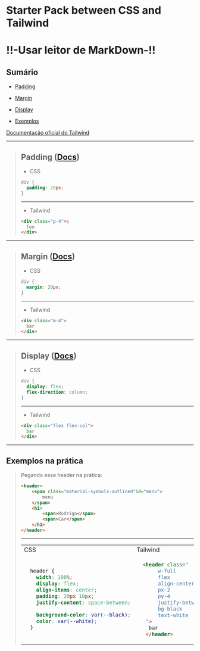 
# Starter Pack between CSS and Tailwind

!!-Usar leitor de MarkDown-!!
==================

## Sumário
- [Padding](#padding)

- [Margin](#margin)

- [Display](#display)

- [Exemplos](#exemplos-na-prática)

[Documentação oficial do Tailwind](https://tailwindcss.com/docs)

---

> ## Padding ([Docs](https://tailwindcss.com/docs/padding))
>  
> - CSS
> 
> ```css
> div {
>   padding: 20px;
> }
> ```
> 
> ---
> 
> - Tailwind
> 
> ```HTML
> <div class="p-4">s
>   foo
> </div>
> ```

---

> ## Margin ([Docs](https://tailwindcss.com/docs/margin))
>  
> - CSS
> 
> ```css
> div {
>   margin: 20px;
> }
> ```
> 
> ---
> 
> - Tailwind
> 
> ```HTML
> <div class="m-4">
>   bar
> </div>
> ```

---

> ## Display ([Docs](https://tailwindcss.com/docs/display))
>  
> - CSS
>
> ```css
> div {
>   display: flex;
>   flex-direction: column;
> }
> ```
> 
> ---
> 
> - Tailwind
> 
> ```HTML
> <div class="flex flex-col">
>   bar
> </div>
> ```

---

## Exemplos na prática

> Pegando esse header na prática:
> ```HTML
> <header>
>     <span class="material-symbols-outlined"id="menu">
>         menu
>     </span>
>     <h1>
>         <span>Rodrigo</span>
>         <span>Car</span>
>     </h1>
> </header>
> ```
>
> ---
>
> <table>
> <tr>
> <td> CSS </td>
> <td> Tailwind </td>
> </tr>
> 
> <tr>
> <td>
> 
> ```CSS
>   header {
>     width: 100%;
>     display: flex;
>     align-items: center;
>     padding: 20px 10px;
>     justify-content: space-between;
>
>     background-color: var(--black);
>     color: var(--white);
>   }
> ```
>
> </td>
> <td>
> 
> ```HTML
>   <header class="
>        w-full
>        flex 
>        align-center 
>        px-2 
>        py-4 
>        justify-between 
>        bg-black
>        text-white
>    ">
>     bar
>    </header>
> ```
> 
> </td>
> </tr>
> <tr>
> </tr>
> </table>